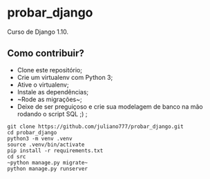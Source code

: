 # probar_django

Curso de Django 1.10.

## Como contribuir?

* Clone este repositório;
* Crie um virtualenv com Python 3;
* Ative o virtualenv;
* Instale as dependências;
* ~Rode as migrações~;
* Deixe de ser preguiçoso e crie sua modelagem de banco na mão rodando o script SQL ;) ;

```
git clone https://github.com/juliano777/probar_django.git
cd probar_django
python3 -m venv .venv
source .venv/bin/activate
pip install -r requirements.txt
cd src
~python manage.py migrate~
python manage.py runserver
```

